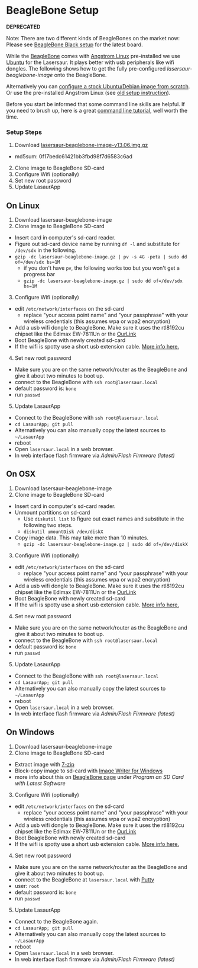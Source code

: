 BeagleBone Setup
================

**DEPRECATED**

Note: There are two different kinds of BeagleBones on the market now: Please see [BeagleBone Black setup](bbb_setup.md) for the latest board.

While the [BeagleBone](http://beagleboard.org/bone) comes with [Angstrom Linux](http://www.angstrom-distribution.org/) pre-installed we use [Ubuntu](http://elinux.org/BeagleBoardUbuntu) for the Lasersaur. It plays better with usb peripherals like wifi dongles.  The following shows how to get the fully pre-configured *lasersaur-beaglebone-image* onto the BeagleBone. 

Alternatively you can [configure a stock Ubuntu/Debian image from scratch](beaglbone_ubuntu.md). Or use the pre-installed Angstrom Linux (see [old setup instruction](beaglebone_angstrom.md)).

Before you start be informed that some command line skills are helpful. If you need to brush up, here is a great [command line tutorial](http://www.linuxcommand.org), well worth the time.

### Setup Steps
1. Download [lasersaur-beaglebone-image-v13.06.img.gz](http://file.lasersaur.com/driveboard/lasersaur-beaglebone-image-v13.06.img.gz)
  - md5sum: 0f17bedc61421bb3fbd98f7d6583c6ad
2. Clone image to BeagleBone SD-card
3. Configure Wifi (optionally)
4. Set new root password
5. Update LasaurApp


On Linux
---------
1. Download lasersaur-beaglebone-image
2. Clone image to BeagleBone SD-card
  - Insert card in computer's sd-card reader.
  - Figure out sd-card device name by running `df -l` and substitute for `/dev/sdx` in the following.
  - `gzip -dc lasersaur-beaglebone-image.gz | pv -s 4G -peta | sudo dd of=/dev/sdx bs=1M`
      - if you don't have `pv`, the following works too but you won't get a progress bar
      - `gzip -dc lasersaur-beaglebone-image.gz | sudo dd of=/dev/sdx bs=1M`
3. Configure Wifi (optionally)
  - edit `/etc/network/interfaces` on the sd-card
    - replace "your access point name" and "your passphrase" with your wireless credentials (this assumes wpa or wpa2 encryption)
  - Add a usb wifi dongle to BeagleBone. Make sure it uses the rtl8192cu chipset like the Edimax EW-7811Un or the [OurLink](http://www.adafruit.com/products/814)
  - Boot BeagleBone with newly created sd-card
  - If the wifi is spotty use a short usb extension cable. [More info here.](https://groups.google.com/forum/?fromgroups=#!topic/beaglebone/UPERscSdoEk)
4. Set new root password
  - Make sure you are on the same network/router as the BeagleBone and give it about two minutes to boot up.
  - connect to the BeagleBone with `ssh root@lasersaur.local`
  - default password is: `bone`
  - run `passwd`
5. Update LasaurApp
  - Connect to the BeagleBone with `ssh root@lasersaur.local`
  - `cd LasaurApp; git pull`
  - Alternatively you can also manually copy the latest sources to `~/LasaurApp`
  - reboot
  - Open `lasersaur.local` in a web browser.
  - In web interface flash firmware via *Admin/Flash Firmware (latest)*


On OSX
-------
1. Download lasersaur-beaglebone-image
2. Clone image to BeagleBone SD-card
  - Insert card in computer's sd-card reader.
  - Unmount partitions on sd-card
    - Use `diskutil list` to figure out exact names and substitute in the following two steps.
    - `diskutil umountDisk /dev/diskX`
  - Copy image data. This may take more than 10 minutes.
    - `gzip -dc lasersaur-beaglebone-image.gz | sudo dd of=/dev/diskX`
3. Configure Wifi (optionally)
  - edit `/etc/network/interfaces` on the sd-card
    - replace "your access point name" and "your passphrase" with your wireless credentials (this assumes wpa or wpa2 encryption)
  - Add a usb wifi dongle to BeagleBone. Make sure it uses the rtl8192cu chipset like the Edimax EW-7811Un or the [OurLink](http://www.adafruit.com/products/814)
  - Boot BeagleBone with newly created sd-card
  - If the wifi is spotty use a short usb extension cable. [More info here.](https://groups.google.com/forum/?fromgroups=#!topic/beaglebone/UPERscSdoEk)
4. Set new root password
  - Make sure you are on the same network/router as the BeagleBone and give it about two minutes to boot up.
  - connect to the BeagleBone with `ssh root@lasersaur.local`
  - default password is: `bone`
  - run `passwd`
5. Update LasaurApp
  - Connect to the BeagleBone with `ssh root@lasersaur.local`
  - `cd LasaurApp; git pull`
  - Alternatively you can also manually copy the latest sources to `~/LasaurApp`
  - reboot
  - Open `lasersaur.local` in a web browser.
  - In web interface flash firmware via *Admin/Flash Firmware (latest)*


On Windows
-----------
1. Download lasersaur-beaglebone-image
2. Clone image to BeagleBone SD-card
  - Extract image with [7-zip](http://www.7-zip.org/download.html)
  - Block-copy image to sd-card with [Image Writer for Windows](http://sourceforge.net/projects/win32diskimager/?source=dlp)
  - more info about this on [BeagleBone page](http://beagleboard.org/static/beaglebone/latest/README.htm) under *Program an SD Card with Latest Software*
3. Configure Wifi (optionally)
  - edit `/etc/network/interfaces` on the sd-card
    - replace "your access point name" and "your passphrase" with your wireless credentials (this assumes wpa or wpa2 encryption)
  - Add a usb wifi dongle to BeagleBone. Make sure it uses the rtl8192cu chipset like the Edimax EW-7811Un or the [OurLink](http://www.adafruit.com/products/814)
  - Boot BeagleBone with newly created sd-card
  - If the wifi is spotty use a short usb extension cable. [More info here.](https://groups.google.com/forum/?fromgroups=#!topic/beaglebone/UPERscSdoEk)
4. Set new root password
  - Make sure you are on the same network/router as the BeagleBone and give it about two minutes to boot up.
  - connect to the BeagleBone at `lasersaur.local` with [Putty](https://en.wikipedia.org/wiki/PuTTY)
  - user: `root`
  - default password is: `bone`
  - run `passwd`
5. Update LasaurApp
  - Connect to the BeagleBone again.
  - `cd LasaurApp; git pull`
  - Alternatively you can also manually copy the latest sources to `~/LasaurApp`
  - reboot
  - Open `lasersaur.local` in a web browser.
  - In web interface flash firmware via *Admin/Flash Firmware (latest)*
